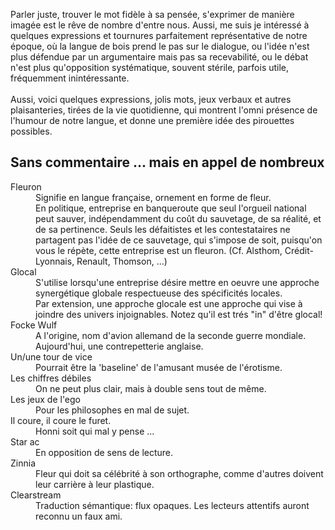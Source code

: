 <p class="text">
Parler juste, trouver le mot fidèle à sa pensée, s'exprimer de manière
imagée est le rêve de nombre d'entre nous. Aussi, me suis je
intéressé à quelques expressions et tournures parfaitement
représentative de notre époque, où la langue de bois prend le pas sur
le dialogue, ou l'idée n'est plus défendue par un argumentaire mais pas
sa recevabilité, ou le débat n'est plus qu'opposition systématique,
souvent stérile, parfois utile, fréquemment inintéressante. <br/><br/>Aussi,
voici quelques expressions, jolis mots, jeux verbaux et autres
plaisanteries, tirées de la vie quotidienne, qui montrent l'omni
présence de l'humour de notre langue, et donne une première idée des
pirouettes possibles.
</p>

<h2> Sans commentaire ... mais en appel de nombreux </h2>
<dl>

<dt>Fleuron</dt>
<dd> Signifie en langue française, ornement en forme de fleur. </dd>
<dd>En politique, entreprise en banqueroute que seul l'orgueil national peut
sauver, indépendamment du coût du sauvetage, de sa réalité, et de sa
pertinence. Seuls les défaitistes et les contestataires ne partagent
pas l'idée de ce sauvetage, qui s'impose de soit, puisqu'on vous le
répète, cette entreprise est un fleuron. (Cf. Alsthom,
Crédit-Lyonnais, Renault, Thomson, ...) </dd>

<dt>Glocal</dt>
<dd> S'utilise lorsqu'une entreprise désire mettre en oeuvre une
approche synergétique globale respectueuse des spécificités locales. </dd>
<dd> Par extension, une approche glocale est une approche qui vise à
joindre des univers injoignables. Notez qu'il est trés "in" d'être
glocal! </dd>

<dt> Focke Wulf </dt>
<dd> A l'origine, nom d'avion allemand de la seconde guerre mondiale. Aujourd'hui, une contrepetterie anglaise. </dd>

<dt> Un/une tour de vice </dt>
<dd> Pourrait être la 'baseline' de l'amusant musée de l'érotisme. </dd>

<dt> Les chiffres débiles </dt>
<dd>On ne peut plus clair, mais à double sens tout de même.</dd>

<dt> Les jeux de l'ego </dt>
<dd> Pour les philosophes en mal de sujet.</dd>

<dt> Il coure, il coure le furet. </dt>
<dd> Honni soit qui mal y pense ... </dd>

<dt> Star ac </dt>
<dd> En opposition de sens de lecture. </dd>

<dt> Zinnia </dt>
<dd> Fleur qui doit sa célébrité à son orthographe, comme d'autres
doivent leur carrière à leur plastique. </dd>

<dt>Clearstream</dt>
<dd> Traduction sémantique: flux opaques. Les lecteurs attentifs auront
reconnu un faux ami. </dd>

</dl>
</div>
